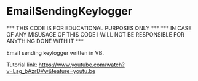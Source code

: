 # EmailSendingKeylogger

*** THIS CODE IS FOR EDUCATIONAL PURPOSES ONLY ***
*** IN CASE OF ANY MISUSAGE OF THIS CODE I WILL NOT BE RESPONSIBLE FOR ANYTHING DONE WITH IT ***

Email sending keylogger written in VB.

Tutorial link: https://www.youtube.com/watch?v=Lsg_bAzrDVw&feature=youtu.be

